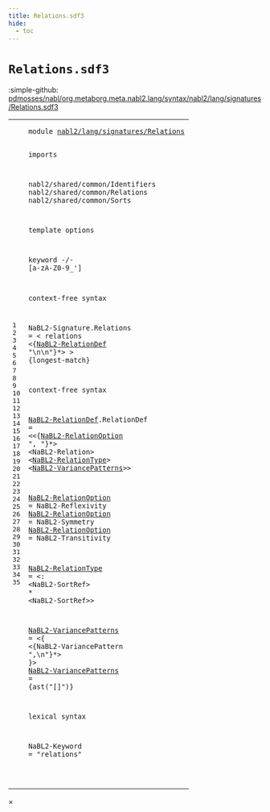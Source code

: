 ```yaml
---
title: Relations.sdf3
hide:
  - toc
---
```


# `Relations.sdf3`

:simple-github: [pdmosses/nabl/org.metaborg.meta.nabl2.lang/syntax/nabl2/lang/signatures/Relations.sdf3]

[pdmosses/nabl/org.metaborg.meta.nabl2.lang/syntax/nabl2/lang/signatures/Relations.sdf3]: https://github.com/pdmosses/nabl/blob/master/org.metaborg.meta.nabl2.lang/syntax/nabl2/lang/signatures/Relations.sdf3 "The source file on GitHub"

<div class="sdf3"><table class="highlighttable"><tbody><tr><td class="linenos"><div class="linenodiv"><pre><span></span>1
2
3
4
5
6
7
8
9
10
11
12
13
14
15
16
17
18
19
20
21
22
23
24
25
26
27
28
29
30
31
32
33
34
35
</pre></div></td>
<td class="code"><pre><code><span class="keyword">module</span> <a href="../Signature.sdf3/#nabl2/lang/signatures/Relations_9_3" id="nabl2/lang/signatures/Relations_1_8" title="Referenced at ../Signature.sdf3 line 9">nabl2/lang/signatures/Relations</a>

<span class="keyword">imports</span>

  <span title="External reference">nabl2/shared/common/Identifiers</span>
  <span title="External reference">nabl2/shared/common/Relations</span>
  <span title="External reference">nabl2/shared/common/Sorts</span>

<span class="keyword">template options</span>

  <span class="keyword">keyword</span> -/- [<span class="cons_Regular">a</span>-<span class="cons_Regular">z</span><span class="cons_Regular">A</span>-<span class="cons_Regular">Z</span><span class="cons_Regular">0</span>-<span class="cons_Regular">9</span>\_\']

<span class="keyword">context-free syntax</span>

  <span id="NaBL2-Signature_15_3" title="Not referenced">NaBL2-Signature</span>.<span class="cons_Constructor"><span id="Relations_15_19" title="Not referenced">Relations</span></span> = &lt;
    <span class="cons_String">relations</span>
      &lt;{<a href="#NaBL2-RelationDef_22_3" id="NaBL2-RelationDef_17_9" title="Defined at line 22">NaBL2-RelationDef</a> <span class="cons_Lit">"\n\n"</span>}*&gt;
  &gt; {<span class="keyword">longest-match</span>}

<span class="keyword">context-free syntax</span>

  <a href="#NaBL2-RelationDef_17_9" id="NaBL2-RelationDef_22_3" title="Referenced at line 17">NaBL2-RelationDef</a>.<span class="cons_Constructor"><span id="RelationDef_22_21" title="Not referenced">RelationDef</span></span> = &lt;&lt;{<a href="#NaBL2-RelationOption_24_3" id="NaBL2-RelationOption_22_38" title="Defined at line 24, 25, 26">NaBL2-RelationOption</a> <span class="cons_Lit">", "</span>}*&gt; &lt;<span title="External reference">NaBL2-Relation</span>&gt; &lt;<a href="#NaBL2-RelationType_28_3" id="NaBL2-RelationType_22_85" title="Defined at line 28">NaBL2-RelationType</a>&gt; &lt;<a href="#NaBL2-VariancePatterns_30_3" id="NaBL2-VariancePatterns_22_106" title="Defined at line 30, 31">NaBL2-VariancePatterns</a>&gt;&gt;

  <a href="#NaBL2-RelationOption_22_38" id="NaBL2-RelationOption_24_3" title="Referenced at line 22">NaBL2-RelationOption</a> = <span title="External reference">NaBL2-Reflexivity</span>
  <a href="#NaBL2-RelationOption_22_38" id="NaBL2-RelationOption_25_3" title="Referenced at line 22">NaBL2-RelationOption</a> = <span title="External reference">NaBL2-Symmetry</span>
  <a href="#NaBL2-RelationOption_22_38" id="NaBL2-RelationOption_26_3" title="Referenced at line 22">NaBL2-RelationOption</a> = <span title="External reference">NaBL2-Transitivity</span>

  <a href="#NaBL2-RelationType_22_85" id="NaBL2-RelationType_28_3" title="Referenced at line 22">NaBL2-RelationType</a> = &lt;<span class="cons_String">:</span> &lt;<span title="External reference">NaBL2-SortRef</span>&gt; <span class="cons_String">*</span> &lt;<span title="External reference">NaBL2-SortRef</span>&gt;&gt;

  <a href="#NaBL2-VariancePatterns_22_106" id="NaBL2-VariancePatterns_30_3" title="Referenced at line 22">NaBL2-VariancePatterns</a>      = &lt;<span class="cons_String">{</span> &lt;{<span title="External reference">NaBL2-VariancePattern</span> <span class="cons_Lit">",\n"</span>}*&gt; <span class="cons_String">}</span>&gt;
  <a href="#NaBL2-VariancePatterns_22_106" id="NaBL2-VariancePatterns_31_3" title="Referenced at line 22">NaBL2-VariancePatterns</a>      = {<span class="cons_Unquoted">ast</span>(<span class="cons_Quoted">"[]"</span>)}
 
 <span class="keyword">lexical syntax</span>
 
  <span id="NaBL2-Keyword_35_3" title="Not referenced">NaBL2-Keyword</span> = <span class="cons_Lit">"relations"</span>

</code></pre></td></tr></tbody></table></div>

<div id="modal">
  <div id="modal-content">
    <span id="modal-close">&times;</span>
    <h2 id="modal-h2"></h2>
    <p  id="modal-p"></p>
    <ul id="modal-ul"></ul>
  </div>
</div>
